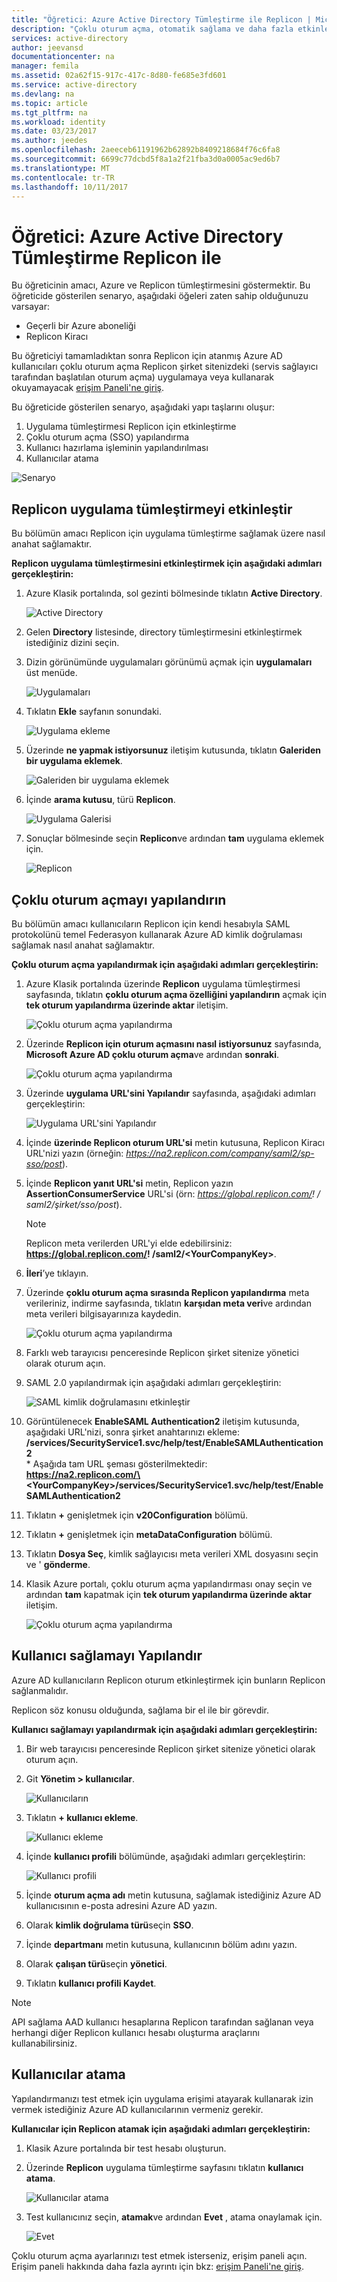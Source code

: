 ```yaml
---
title: "Öğretici: Azure Active Directory Tümleştirme ile Replicon | Microsoft Docs"
description: "Çoklu oturum açma, otomatik sağlama ve daha fazla etkinleştirmek için Azure Active Directory ile Replicon kullanmayı öğrenin!"
services: active-directory
author: jeevansd
documentationcenter: na
manager: femila
ms.assetid: 02a62f15-917c-417c-8d80-fe685e3fd601
ms.service: active-directory
ms.devlang: na
ms.topic: article
ms.tgt_pltfrm: na
ms.workload: identity
ms.date: 03/23/2017
ms.author: jeedes
ms.openlocfilehash: 2aeeceb61191962b62892b8409218684f76c6fa8
ms.sourcegitcommit: 6699c77dcbd5f8a1a2f21fba3d0a0005ac9ed6b7
ms.translationtype: MT
ms.contentlocale: tr-TR
ms.lasthandoff: 10/11/2017
---
```

# <a name="tutorial-azure-active-directory-integration-with-replicon"></a>Öğretici: Azure Active Directory Tümleştirme Replicon ile
Bu öğreticinin amacı, Azure ve Replicon tümleştirmesini göstermektir. Bu öğreticide gösterilen senaryo, aşağıdaki öğeleri zaten sahip olduğunuzu varsayar:

* Geçerli bir Azure aboneliği
* Replicon Kiracı

Bu öğreticiyi tamamladıktan sonra Replicon için atanmış Azure AD kullanıcıları çoklu oturum açma Replicon şirket sitenizdeki (servis sağlayıcı tarafından başlatılan oturum açma) uygulamaya veya kullanarak okuyamayacak [erişim Paneli'ne giriş](active-directory-saas-access-panel-introduction.md).

Bu öğreticide gösterilen senaryo, aşağıdaki yapı taşlarını oluşur:

1. Uygulama tümleştirmesi Replicon için etkinleştirme
2. Çoklu oturum açma (SSO) yapılandırma
3. Kullanıcı hazırlama işleminin yapılandırılması
4. Kullanıcılar atama

![Senaryo](./media/active-directory-saas-replicon-tutorial/IC777798.png "senaryosu")

## <a name="enable-the-application-integration-for-replicon"></a>Replicon uygulama tümleştirmeyi etkinleştir
Bu bölümün amacı Replicon için uygulama tümleştirme sağlamak üzere nasıl anahat sağlamaktır.

**Replicon uygulama tümleştirmesini etkinleştirmek için aşağıdaki adımları gerçekleştirin:**

1. Azure Klasik portalında, sol gezinti bölmesinde tıklatın **Active Directory**.
   
    ![Active Directory](./media/active-directory-saas-replicon-tutorial/IC700993.png "Active Directory")
2. Gelen **Directory** listesinde, directory tümleştirmesini etkinleştirmek istediğiniz dizini seçin.
3. Dizin görünümünde uygulamaları görünümü açmak için **uygulamaları** üst menüde.
   
    ![Uygulamaları](./media/active-directory-saas-replicon-tutorial/IC700994.png "uygulamalar")
4. Tıklatın **Ekle** sayfanın sonundaki.
   
    ![Uygulama ekleme](./media/active-directory-saas-replicon-tutorial/IC749321.png "uygulama ekleme")
5. Üzerinde **ne yapmak istiyorsunuz** iletişim kutusunda, tıklatın **Galeriden bir uygulama eklemek**.
   
    ![Galeriden bir uygulama eklemek](./media/active-directory-saas-replicon-tutorial/IC749322.png "Galeriden bir uygulama ekleme")
6. İçinde **arama kutusu**, türü **Replicon**.
   
    ![Uygulama Galerisi](./media/active-directory-saas-replicon-tutorial/IC777799.png "uygulama Galerisi")
7. Sonuçlar bölmesinde seçin **Replicon**ve ardından **tam** uygulama eklemek için.
   
    ![Replicon](./media/active-directory-saas-replicon-tutorial/IC777800.png "Replicon")
   
## <a name="configure-single-sign-on"></a>Çoklu oturum açmayı yapılandırın

Bu bölümün amacı kullanıcıların Replicon için kendi hesabıyla SAML protokolünü temel Federasyon kullanarak Azure AD kimlik doğrulaması sağlamak nasıl anahat sağlamaktır.

**Çoklu oturum açma yapılandırmak için aşağıdaki adımları gerçekleştirin:**

1. Azure Klasik portalında üzerinde **Replicon** uygulama tümleştirmesi sayfasında, tıklatın **çoklu oturum açma özelliğini yapılandırın** açmak için **tek oturum yapılandırma üzerinde aktar** iletişim.
   
    ![Çoklu oturum açma yapılandırma](./media/active-directory-saas-replicon-tutorial/IC777801.png "çoklu oturum açmayı yapılandırın")
2. Üzerinde **Replicon için oturum açmasını nasıl istiyorsunuz** sayfasında, **Microsoft Azure AD çoklu oturum açma**ve ardından **sonraki**.
   
    ![Çoklu oturum açma yapılandırma](./media/active-directory-saas-replicon-tutorial/IC777802.png "çoklu oturum açmayı yapılandırın")
3. Üzerinde **uygulama URL'sini Yapılandır** sayfasında, aşağıdaki adımları gerçekleştirin:
   
    ![Uygulama URL'sini Yapılandır](./media/active-directory-saas-replicon-tutorial/IC777803.png "uygulama URL'sini yapılandırın")
  1. İçinde **üzerinde Replicon oturum URL'si** metin kutusuna, Replicon Kiracı URL'nizi yazın (örneğin: *https://na2.replicon.com/company/saml2/sp-sso/post*).
  2. İçinde **Replicon yanıt URL'si** metin, Replicon yazın **AssertionConsumerService** URL'si (örn: *https://global.replicon.com/! / saml2/şirket/sso/post*).  
      
     >[!NOTE]
     >Replicon meta verilerden URL'yi elde edebilirsiniz: **https://global.replicon.com/! /saml2/\<YourCompanyKey\>**.
     > 
     > 
 
  3. **İleri**’ye tıklayın.

4. Üzerinde **çoklu oturum açma sırasında Replicon yapılandırma** meta verileriniz, indirme sayfasında, tıklatın **karşıdan meta veri**ve ardından meta verileri bilgisayarınıza kaydedin.
   
    ![Çoklu oturum açma yapılandırma](./media/active-directory-saas-replicon-tutorial/IC777804.png "çoklu oturum açmayı yapılandırın")
5. Farklı web tarayıcısı penceresinde Replicon şirket sitenize yönetici olarak oturum açın.

6. SAML 2.0 yapılandırmak için aşağıdaki adımları gerçekleştirin:
   
    ![SAML kimlik doğrulamasını etkinleştir](./media/active-directory-saas-replicon-tutorial/IC777805.png "etkinleştirmek SAML kimlik doğrulaması")
  
  1. Görüntülenecek **EnableSAML Authentication2** iletişim kutusunda, aşağıdaki URL'nizi, sonra şirket anahtarınızı ekleme: **/services/SecurityService1.svc/help/test/EnableSAMLAuthentication2**  
    * Aşağıda tam URL şeması gösterilmektedir:  
   **https://na2.replicon.com/\<YourCompanyKey\>/services/SecurityService1.svc/help/test/EnableSAMLAuthentication2**
   2. Tıklatın  **+**  genişletmek için **v20Configuration** bölümü.
   3. Tıklatın  **+**  genişletmek için **metaDataConfiguration** bölümü.
   4. Tıklatın **Dosya Seç**, kimlik sağlayıcısı meta verileri XML dosyasını seçin ve ' **gönderme**.

7. Klasik Azure portalı, çoklu oturum açma yapılandırması onay seçin ve ardından **tam** kapatmak için **tek oturum yapılandırma üzerinde aktar** iletişim.
   
    ![Çoklu oturum açma yapılandırma](./media/active-directory-saas-replicon-tutorial/IC778418.png "çoklu oturum açmayı yapılandırın")
   
## <a name="configure-user-provisioning"></a>Kullanıcı sağlamayı Yapılandır

Azure AD kullanıcıların Replicon oturum etkinleştirmek için bunların Replicon sağlanmalıdır.  

Replicon söz konusu olduğunda, sağlama bir el ile bir görevdir.

**Kullanıcı sağlamayı yapılandırmak için aşağıdaki adımları gerçekleştirin:**

1. Bir web tarayıcısı penceresinde Replicon şirket sitenize yönetici olarak oturum açın.
2. Git **Yönetim \> kullanıcılar**.
   
    ![Kullanıcıların](./media/active-directory-saas-replicon-tutorial/IC777806.png "kullanıcılar")
3. Tıklatın **+ kullanıcı ekleme**.
   
    ![Kullanıcı ekleme](./media/active-directory-saas-replicon-tutorial/IC777807.png "kullanıcı ekleme")
4. İçinde **kullanıcı profili** bölümünde, aşağıdaki adımları gerçekleştirin:
   
    ![Kullanıcı profili](./media/active-directory-saas-replicon-tutorial/IC777808.png "kullanıcı profili")
   
  1. İçinde **oturum açma adı** metin kutusuna, sağlamak istediğiniz Azure AD kullanıcısının e-posta adresini Azure AD yazın.
  2. Olarak **kimlik doğrulama türü**seçin **SSO**.
  3. İçinde **departmanı** metin kutusuna, kullanıcının bölüm adını yazın.
  4. Olarak **çalışan türü**seçin **yönetici**.
  5. Tıklatın **kullanıcı profili Kaydet**.

>[!NOTE]
>API sağlama AAD kullanıcı hesaplarına Replicon tarafından sağlanan veya herhangi diğer Replicon kullanıcı hesabı oluşturma araçlarını kullanabilirsiniz.
> 
> 

## <a name="assign-users"></a>Kullanıcılar atama
Yapılandırmanızı test etmek için uygulama erişimi atayarak kullanarak izin vermek istediğiniz Azure AD kullanıcılarının vermeniz gerekir.

**Kullanıcılar için Replicon atamak için aşağıdaki adımları gerçekleştirin:**

1. Klasik Azure portalında bir test hesabı oluşturun.

2. Üzerinde **Replicon** uygulama tümleştirme sayfasını tıklatın **kullanıcı atama**.
   
    ![Kullanıcılar atama](./media/active-directory-saas-replicon-tutorial/IC777809.png "kullanıcı atama")

3. Test kullanıcınız seçin, **atamak**ve ardından **Evet** , atama onaylamak için.
   
    ![Evet](./media/active-directory-saas-replicon-tutorial/IC767830.png "Evet")

Çoklu oturum açma ayarlarınızı test etmek isterseniz, erişim paneli açın. Erişim paneli hakkında daha fazla ayrıntı için bkz: [erişim Paneli'ne giriş](active-directory-saas-access-panel-introduction.md).

